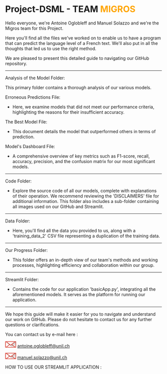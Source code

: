 <h1>Project-DSML - TEAM <span style="color: orange;">MIGROS</span></h1>



Hello everyone, we're Antoine Oglobleff and Manuel Solazzo and we're the Migros team for this Project.

Here you'll find all the files we've worked on to enable us to have a program that can predict the language level of a French text. We'll also put in all the thoughts that led us to use the right method.

 

We are pleased to present this detailed guide to navigating our GitHub repository.

-------

Analysis of the Model Folder: 

This primary folder contains a thorough analysis of our various models.

Erroneous Predictions File:

- Here, we examine models that did not meet our performance criteria, highlighting the reasons for their insufficient accuracy.


The Best Model File: 

- This document details the model that outperformed others in terms of prediction.

Model's Dashboard File:

- A comprehensive overview of key metrics such as F1-score, recall, accuracy, precision, and the confusion matrix for our most significant models.

---

Code Folder: 

- Explore the source code of all our models, complete with explanations of their operation. We recommend reviewing the 'DISCLAIMERS' file for additional information. This folder also includes a sub-folder containing all images used on our GitHub and Streamlit.

----

Data Folder: 

- Here, you'll find all the data you provided to us, along with a 'training_data_2' CSV file representing a duplication of the training data.

----

Our Progress Folder: 

- This folder offers an in-depth view of our team's methods and working processes, highlighting efficiency and collaboration within our group.

----

Streamlit Folder:


- Contains the code for our application 'basicApp.py', integrating all the aforementioned models. It serves as the platform for running our application.

----

We hope this guide will make it easier for you to navigate and understand our work on GitHub. Please do not hesitate to contact us for any further questions or clarifications.


You can contact us by e-mail here :

<img src="https://raw.githubusercontent.com/Oglo/Project-DSML/main/Code/images/logomail.png" alt="Email Logo" width="35" height="20">      antoine.oglobleff@unil.ch

<img src="https://raw.githubusercontent.com/Oglo/Project-DSML/main/Code/images/logomail.png" alt="Email Logo" width="35" height="20">      manuel.solazzo@unil.ch


HOW TO USE OUR STREAMLIT APPLICATION :